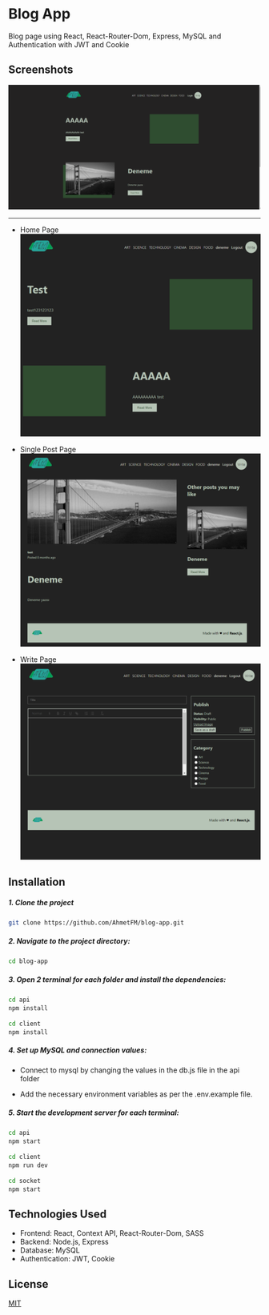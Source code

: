 # Blog App

Blog page using React, React-Router-Dom, Express, MySQL and Authentication with JWT and Cookie

## Screenshots

![home-page](images/BlogPageGif.gif)

---

- Home Page
  ![home-page](images/BlogHomePage.png)

- Single Post Page
  ![post-page](images/BlogSinglePostPage.png)

- Write Page
  ![write-page](images/BlogWritePage.png)

## Installation

##### 1. Clone the project

```bash
git clone https://github.com/AhmetFM/blog-app.git
```

##### 2. Navigate to the project directory:

```bash
cd blog-app
```

##### 3. Open 2 terminal for each folder and install the dependencies:

```bash
cd api
npm install
```

```bash
cd client
npm install
```

##### 4. Set up MySQL and connection values:

- Connect to mysql by changing the values ​​in the db.js file in the api folder

- Add the necessary environment variables as per the .env.example file.

##### 5. Start the development server for each terminal:

```bash
cd api
npm start
```

```bash
cd client
npm run dev
```

```bash
cd socket
npm start
```

## Technologies Used

- Frontend: React, Context API, React-Router-Dom, SASS
- Backend: Node.js, Express
- Database: MySQL
- Authentication: JWT, Cookie

## License

[MIT](LICENSE)
